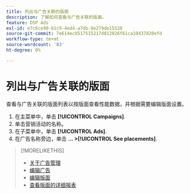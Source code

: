 ```yaml
---
title: 列出与广告关联的版面
description: 了解如何查看与广告关联的版面。
feature: DSP Ads
exl-id: e7c6ce90-b1c9-4ed4-a7db-9e279de15520
source-git-commit: 7e614ecb517515217d812926f61ca10437820efd
workflow-type: tm+mt
source-wordcount: '83'
ht-degree: 0%

---
```


# 列出与广告关联的版面

查看与广告关联的版面列表以按版面查看性能数据，并根据需要编辑版面设置。

1. 在主菜单中，单击 **[!UICONTROL Campaigns]**.
1. 单击营销活动的名称。
1. 在子菜单中，单击 **[!UICONTROL Ads]**.
1. 在广告名称旁边，单击  **... >[!UICONTROL See placements]**.

>[!MORELIKETHIS]
>
>* [关于广告管理](ad-about.md)
>* [编辑广告](ad-edit.md)
>* [编辑版面](/help/dsp/campaign-management/placements/placement-edit.md)
>* [查看版面的详细报表](/help/dsp/campaign-management/placements/placement-view-report.md)

